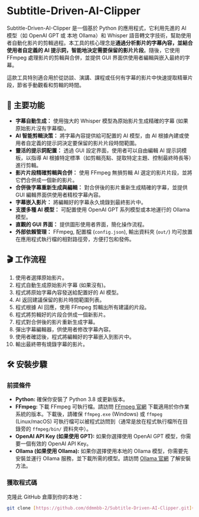 # Subtitle-Driven-AI-Clipper


Subtitle-Driven-AI-Clipper 是一個基於 Python 的應用程式，它利用先進的 AI 模型（如 OpenAI GPT 或 本地 Ollama）和 Whisper 語音轉文字技術，幫助使用者自動化影片的剪輯過程。本工具的核心理念是**通過分析影片的字幕內容，並結合使用者自定義的 AI 提示詞，智能地決定需要保留的影片片段**。隨後，它使用 FFmpeg 處理影片的剪輯與合併，並提供 GUI 界面供使用者編輯與嵌入最終的字幕。

這款工具特別適合用於從訪談、演講、課程或任何有字幕的影片中快速提取精華片段，節省手動觀看和剪輯的時間。

## 🚀 主要功能

* **字幕自動生成：** 使用強大的 Whisper 模型為原始影片生成精確的字幕 (如果原始影片沒有字幕檔)。
* **AI 智能剪輯決策：** 將字幕內容提供給可配置的 AI 模型，由 AI 根據內建或使用者自定義的提示詞決定要保留的影片片段時間範圍。
* **靈活的提示詞配置：** 透過 GUI 設定界面，使用者可以自由編輯 AI 提示詞模板，以指導 AI 根據特定標準（如剪輯亮點、提取特定主題、控制最終時長等）進行剪輯。
* **影片片段精確剪輯與合併：** 使用 FFmpeg 無損剪輯 AI 選定的影片片段，並將它們合併成一個新的影片。
* **合併後字幕重新生成與編輯：** 對合併後的影片重新生成精確的字幕，並提供 GUI 編輯界面供使用者精校字幕內容。
* **字幕嵌入影片：** 將編輯好的字幕永久燒錄到最終影片中。
* **支援多種 AI 模型：** 可配置使用 OpenAI GPT 系列模型或本地運行的 Ollama 模型。
* **直觀的 GUI 界面：** 提供圖形使用者界面，簡化操作流程。
* **外部依賴管理：** FFmpeg, 配置檔 (`config.json`), 輸出資料夾 (`out/`) 均可放置在應用程式執行檔的相對路徑旁，方便打包和發佈。

## 🎬 工作流程

1.  使用者選擇原始影片。
2.  程式自動生成原始影片字幕 (如果沒有)。
3.  程式將原始字幕內容發送給配置好的 AI 模型。
4.  AI 返回建議保留的影片時間範圍列表。
5.  程式根據 AI 回應，使用 FFmpeg 剪輯出所有建議的片段。
6.  程式將剪輯好的片段合併成一個新影片。
7.  程式對合併後的影片重新生成字幕。
8.  彈出字幕編輯器，供使用者修改字幕內容。
9.  使用者確認後，程式將編輯好的字幕嵌入到影片中。
10. 輸出最終帶有燒錄字幕的影片。

## 🛠️ 安裝步驟

### 前提條件

* **Python:** 確保你安裝了 Python 3.8 或更新版本。
* **FFmpeg:** 下載 FFmpeg 可執行檔。請訪問 [FFmpeg 官網](https://ffmpeg.org/download.html) 下載適用於你作業系統的版本。下載後，請確保 `ffmpeg.exe` (Windows) 或 `ffmpeg` (Linux/macOS) 可執行檔可以被程式訪問到（通常是放在程式執行檔所在目錄旁的 `ffmpeg/bin/` 資料夾中）。
* **OpenAI API Key (如果使用 GPT):** 如果你選擇使用 OpenAI GPT 模型，你需要一個有效的 OpenAI API Key。
* **Ollama (如果使用 Ollama):** 如果你選擇使用本地的 Ollama 模型，你需要先安裝並運行 Ollama 服務，並下載所需的模型。請訪問 [Ollama 官網](https://ollama.com/) 了解安裝方法。

### 獲取程式碼

克隆此 GitHub 倉庫到你的本地：

```bash
git clone [https://github.com/ddmmbb-2/Subtitle-Driven-AI-Clipper.git](https://github.com/ddmmbb-2/Subtitle-Driven-AI-Clipper.git) cd Subtitle-Driven-AI-Clipper
